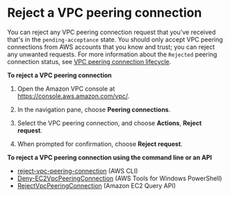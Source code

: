 # Reject a VPC peering connection<a name="reject-vpc-peering-connection"></a>

You can reject any VPC peering connection request that you've received that's in the `pending-acceptance` state\. You should only accept VPC peering connections from AWS accounts that you know and trust; you can reject any unwanted requests\. For more information about the `Rejected` peering connection status, see [VPC peering connection lifecycle](vpc-peering-basics.md#vpc-peering-lifecycle)\.

**To reject a VPC peering connection**

1. Open the Amazon VPC console at [https://console\.aws\.amazon\.com/vpc/](https://console.aws.amazon.com/vpc/)\.

1. In the navigation pane, choose **Peering connections**\.

1. Select the VPC peering connection, and choose **Actions**, **Reject request**\.

1. When prompted for confirmation, choose **Reject request**\.

**To reject a VPC peering connection using the command line or an API**
+ [reject\-vpc\-peering\-connection](https://docs.aws.amazon.com/cli/latest/reference/ec2/reject-vpc-peering-connection.html) \(AWS CLI\)
+ [Deny\-EC2VpcPeeringConnection](https://docs.aws.amazon.com/powershell/latest/reference/items/Deny-EC2VpcPeeringConnection.html) \(AWS Tools for Windows PowerShell\)
+ [RejectVpcPeeringConnection](https://docs.aws.amazon.com/AWSEC2/latest/APIReference/ApiReference-query-RejectVpcPeeringConnection.html) \(Amazon EC2 Query API\)